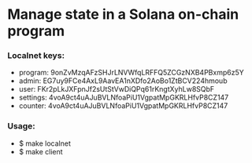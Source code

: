 # Manage state in a Solana on-chain program

### Localnet keys:
- program: 9onZvMzqAFzSHJrLNVWfqLRFFQ5ZCGzNXB4PBxmp6z5Y
- admin: EG7uy9FCe4AxL9AavEA1nXDfo2AoBo1ZtBCV224hmoub
- user: FKr2pLkJXFpnJf2sUtStVwDiQPq61rKngtXyhLw8SQbF
- settings: 4voA9ct4uAJuBVLNfoaPiU1VgpatMpGKRLHfvP8CZ147
- counter: 4voA9ct4uAJuBVLNfoaPiU1VgpatMpGKRLHfvP8CZ147



### Usage:
- $ make localnet
- $ make client

